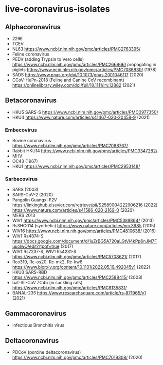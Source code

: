 # live-coronavirus-isolates

## Alphacoronavirus ##

- 229E
- TGEV
- NL63 https://www.ncbi.nlm.nih.gov/pmc/articles/PMC2763395/
- Feline coronavirus
- PEDV (adding Trypsin to Vero cells) https://www.ncbi.nlm.nih.gov/pmc/articles/PMC266866/ propagating in piglets https://www.ncbi.nlm.nih.gov/pmc/articles/PMC7086830/ (1978)
- SADS https://www.pnas.org/doi/10.1073/pnas.2001046117 (2020)
- CCoV-HuPn-2018 (Feline and Canine CoV recombinant) https://onlinelibrary.wiley.com/doi/full/10.1111/irv.12882 (2021)

## Betacoronavirus ##

- HKU5 SARS-S https://www.ncbi.nlm.nih.gov/pmc/articles/PMC3977350/
- HKU4 https://www.nature.com/articles/s41467-020-20458-9 (2021)

### Embecovirus ###

- Bovine coronavirus https://www.ncbi.nlm.nih.gov/pmc/articles/PMC7088767/
- Rabbit HKU14 https://www.ncbi.nlm.nih.gov/pmc/articles/PMC3347282/
- MHV
- OC43 (1967)
- HKU1 https://www.ncbi.nlm.nih.gov/pmc/articles/PMC2953148/

### Sarbecovirus ###
- SARS (2003)
- SARS-CoV-2 (2020)
- Pangolin Guangxi P2V https://linkinghub.elsevier.com/retrieve/pii/S2589004222006216 (2022) https://www.nature.com/articles/s41586-020-2169-0 (2020)
- MERS 2013
- WIV1 https://www.ncbi.nlm.nih.gov/pmc/articles/PMC5389864/ (2013) 
- RsSHC014 (synthetic) https://www.nature.com/articles/nm.3985 (2015)
- WIV16 https://www.ncbi.nlm.nih.gov/pmc/articles/PMC4810638/ (2016)
- WIV1 Rs4874-S https://docs.google.com/document/d/1uZrBG5A720aLGtVI4kPp6nJM7FuuolwO/edit?rtpof=true (2017)
- WIV1 Rs7237-S, WIV1 Rs4231-S https://www.ncbi.nlm.nih.gov/pmc/articles/PMC5708621/ (2017)
- Rco319, Rc-os20, Rc-mk2, Rc-kw8 https://www.biorxiv.org/content/10.1101/2022.05.16.492045v1 (2022)
- HKU3 SARS-RBD https://www.ncbi.nlm.nih.gov/pmc/articles/PMC2588415/ (2008)
- bat-SL-CoV ZC45 (in suckling rats) https://www.ncbi.nlm.nih.gov/pmc/articles/PMC6135831/
- BANAL-236 https://www.researchsquare.com/article/rs-871965/v1 (2021)

## Gammacoronavirus ##

- Infectious Bronchitis virus

## Deltacoronavirus ##

- PDCoV (porcine deltacoronavirus) https://www.ncbi.nlm.nih.gov/pmc/articles/PMC7019308/ (2020)
